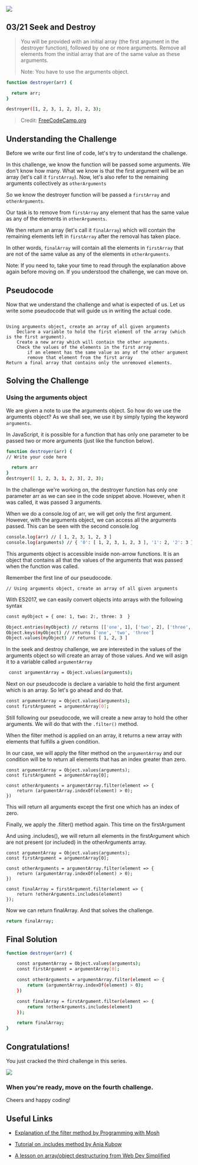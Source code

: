![](https://img.shields.io/badge/Coding-Challenges-darkgreen)

## 03/21 Seek and Destroy

>You will be provided with an initial array (the first argument in the destroyer function), followed by one or more arguments. Remove all elements from the initial array that are of the same value as these arguments.
>
>Note: You have to use the arguments object.

```bash
function destroyer(arr) {

  return arr;
}

destroyer([1, 2, 3, 1, 2, 3], 2, 3);
```
> Credit: [FreeCodeCamp.org](https://www.freecodecamp.org/learn/javascript-algorithms-and-data-structures/intermediate-algorithm-scripting/seek-and-destroy)


## Understanding the Challenge

Before we write our first line of code, let's try to understand the challenge.

In this challenge, we know the function will be passed some arguments. We don't know how many. What we know is that the first argument will be an array (let's call it `firstArray`). Now, let's also refer to the remaining arguments collectively as `otherArguments`

So we know the destroyer function will be passed a `firstArray` and `otherArguments`.

Our task is to remove from  `firstArray` any element that has the same value as any of the elements in `otherArguments`.

We then return an array (let's call it `finalArray`) which will contain the remaining elements left in `firstArray` after the removal has taken place.

In other words, `finalArray` will contain all the elements in `firstArray` that are not of the same value as any of the elements in `otherArguments`.

Note: If you need to, take your time to read through the explanation above again before moving on. If you understood the challenge, we can move on.

## Pseudocode

Now that we understand the challenge and what is expected of us. Let us write some pseudocode that will guide us in writing the actual code.
```

Using arguments object, create an array of all given arguments
    Declare a variable to hold the first element of the array (which is the first argument).
    Create a new array which will contain the other arguments.
    Check the values of the elements in the first array
        if an element has the same value as any of the other argument
        remove that element from the first array
Return a final array that contains only the unremoved elements.
```

## Solving the Challenge

### Using the arguments object
We are given a note to use the arguments object. So how do we use the arguments object? As we shall see, we use it by simply typing the keyword `arguments`.

In JavaScript, it is possible for a function that has only one parameter to be passed two or more arguments (just like the function below).

```bash
function destroyer(arr) {
// Write your code here

  return arr
}
destroyer([ 1, 2, 3, 1, 2, 3], 2, 3);
```

In the challenge we're working on, the destroyer function has only one parameter arr as we can see in the code snippet above. However, when it was called, it was passed 3 arguments.

When we do a console.log of arr, we will get only the first argument. However, with the arguments object, we can access all the arguments passed. This can be seen with the second console.log

```bash
console.log(arr) // [ 1, 2, 3, 1, 2, 3 ]
console.log(arguments) // { '0': [ 1, 2, 3, 1, 2, 3 ], '1': 2, '2': 3 }
```
This arguments object is accessible inside non-arrow functions. It is an object that contains all that the values of the arguments that was passed when the function was called.

Remember the first line of our pseudocode.

```
// Using arguments object, create an array of all given arguments
```

With ES2017, we can easily convert objects into arrays with the following syntax

```bash
const myObject = { one: 1, two: 2:, three: 3  }

Object.entries(myObject) // returns [['one', 1], ['two', 2], ['three', 3]]
Object.keys(myObject) // returns ['one', 'two', 'three']
Object.values(myObject) // returns [ 1, 2, 3 ]

```
In the seek and destroy challenge, we are interested in the values of the arguments object so will create an array of those values. And we will asign it to a variable called `argumentArray`

```bash
 const argumentArray = Object.values(arguments);

```
Next on our pseudocode is declare a variable to hold the first argument which is an array. So let's go ahead and do that.

```bash
const argumentArray = Object.values(arguments);
const firstArgument = argumentArray[0];
```

Still following our pseudocode, we will create a new array to hold the other arguments. We will do that with the `.filter()` method.

When the filter method is applied on an array, it returns a new array with elements that fulfills a given condition.

In our case, we will apply the filter method on the `argumentArray` and our condition will be to return all elements that has an index greater than zero.

```
const argumentArray = Object.values(arguments);
const firstArgument = argumentArray[0];

const otherArguments = argumentArray.filter(element => {
    return (argumentArray.indexOf(element) > 0);
})
```

This will return all arguments except the first one which has an index of zero.

Finally, we apply the .filter() method again. This time on the firstArgument

And using .includes(), we will return all elements in the firstArgument which are not present (or included) in the otherArguments array.

```
const argumentArray = Object.values(arguments);
const firstArgument = argumentArray[0];

const otherArguments = argumentArray.filter(element => {
    return (argumentArray.indexOf(element) > 0);
})

const finalArray = firstArgument.filter(element => {
    return !otherArguments.includes(element)
});
```
Now we can return finalArray. And that solves the challenge.
```bash
return finalArray;
```

## Final Solution

```bash
function destroyer(arr) {

    const argumentArray = Object.values(arguments);
    const firstArgument = argumentArray[0];

    const otherArguments = argumentArray.filter(element => {
        return (argumentArray.indexOf(element) > 0);
    })

    const finalArray = firstArgument.filter(element => {
        return !otherArguments.includes(element)
    });

    return finalArray;
}
```

## Congratulations!
You just cracked the third challenge in this series.

![](https://camo.githubusercontent.com/749155b89333c6d89386f5c98dd110e234a00f2aa1e864a5b3fecaf089aedb27/68747470733a2f2f6d656469612e67697068792e636f6d2f6d656469612f336f36664a31424d375232454252446e784b2f67697068792e676966)

### When you're ready, move on the fourth challenge. 

Cheers and happy coding!


## Useful Links
- [Explanation of the filter method by Programming with Mosh](https://www.youtube.com/watch?v=4_iT6EGkQfk)

- [Tutorial on .includes method by Ania Kubow](https://www.youtube.com/watch?v=gL4246wr-OQ)

- [A lesson on array/object destructuring from Web Dev Simplified](https://www.youtube.com/watch?v=NIq3qLaHCIs)
